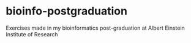 # bioinfo-postgraduation
Exercises made in my bioinformatics post-graduation at Albert Einstein Institute of Research
